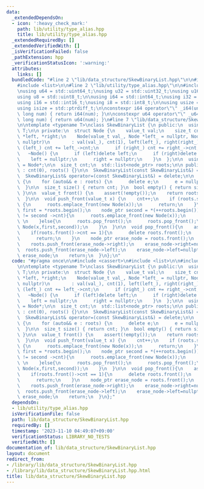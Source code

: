 ```yaml
---
data:
  _extendedDependsOn:
  - icon: ':heavy_check_mark:'
    path: lib/utility/type_alias.hpp
    title: lib/utility/type_alias.hpp
  _extendedRequiredBy: []
  _extendedVerifiedWith: []
  _isVerificationFailed: false
  _pathExtension: hpp
  _verificationStatusIcon: ':warning:'
  attributes:
    links: []
  bundledCode: "#line 2 \"lib/data_structure/SkewBinaryList.hpp\"\n\n#include <cassert>\n\
    #include <list>\n\n#line 2 \"lib/utility/type_alias.hpp\"\n\n#include <cstdint>\n\
    \nusing u64 = std::uint64_t;\nusing u32 = std::uint32_t;\nusing u16 = std::uint16_t;\n\
    using u8 = std::uint8_t;\n\nusing i64 = std::int64_t;\nusing i32 = std::int32_t;\n\
    using i16 = std::int16_t;\nusing i8 = std::int8_t;\n\nusing usize = std::size_t;\n\
    using isize = std::ptrdiff_t;\n\nconstexpr i64 operator\"\" _i64(unsigned long\
    \ long num) { return i64(num); }\n\nconstexpr u64 operator\"\" _u64(unsigned long\
    \ long num) { return u64(num); }\n#line 7 \"lib/data_structure/SkewBinaryList.hpp\"\
    \n\ntemplate <typename T>\nclass SkewBinaryList {\n public:\n  using value_t =\
    \ T;\n\n private:\n  struct Node {\n    value_t val;\n    size_t cnt;\n    Node\
    \ *left, *right;\n    Node(value_t val_, Node *left_ = nullptr, Node *right_ =\
    \ nullptr)\n        : val(val_), cnt(1), left(left_), right(right_) {\n      if\
    \ (left_) cnt += left_->cnt;\n      if (right_) cnt += right_->cnt;\n    }\n \
    \   ~Node() {\n      if (left)delete left;\n      if (right)delete right;\n  \
    \    left = nullptr;\n      right = nullptr;\n    }\n  };\n\n  using node_ptr\
    \ = Node*;\n\n  size_t cnt;\n  std::list<node_ptr> roots;\n\n public:\n  SkewBinaryList()\
    \ : cnt(0), roots() {}\n\n  SkewBinaryList(const SkewBinaryList&) = delete;\n\
    \  SkewBinaryList& operator=(const SkewBinaryList&) = delete;\n\n  ~SkewBinaryList()\
    \ {\n    for (auto&& e : roots) {\n      delete e;\n      e = nullptr;\n    }\n\
    \  }\n\n  size_t size() { return cnt; }\n  bool empty() { return size() == 0;\
    \ }\n\n  value_t front() {\n    assert(!empty());\n    return roots.front()->val;\n\
    \  }\n\n  void push_front(value_t x) {\n    cnt++;\n    if (roots.size() < 2)\
    \ {\n      roots.emplace_front(new Node(x));\n      return;\n    }\n    node_ptr\
    \ first = *roots.begin();\n    node_ptr second = *(++roots.begin());\n    if(first->cnt\
    \ != second ->cnt){\n      roots.emplace_front(new Node(x));\n      return;  \
    \ \n    }else{\n      roots.pop_front();\n      roots.pop_front();\n      roots.emplace_front(new\
    \ Node(x,first,second));\n    }\n  }\n\n  void pop_front(){\n    assert(!empty());\n\
    \    if(roots.front()->cnt == 1){\n      delete roots.front();\n      roots.pop_front();\n\
    \      return;\n    }\n    node_ptr erase_node = roots.front();\n    roots.pop_front();\n\
    \    roots.push_front(erase_node->right);\n    erase_node->right=nullptr;\n  \
    \  roots.push_front(erase_node->left);\n    erase_node->left=nullptr;\n    delete\
    \ erase_node;\n    return;\n  }\n};\n"
  code: "#pragma once\n\n#include <cassert>\n#include <list>\n\n#include \"../utility/type_alias.hpp\"\
    \n\ntemplate <typename T>\nclass SkewBinaryList {\n public:\n  using value_t =\
    \ T;\n\n private:\n  struct Node {\n    value_t val;\n    size_t cnt;\n    Node\
    \ *left, *right;\n    Node(value_t val_, Node *left_ = nullptr, Node *right_ =\
    \ nullptr)\n        : val(val_), cnt(1), left(left_), right(right_) {\n      if\
    \ (left_) cnt += left_->cnt;\n      if (right_) cnt += right_->cnt;\n    }\n \
    \   ~Node() {\n      if (left)delete left;\n      if (right)delete right;\n  \
    \    left = nullptr;\n      right = nullptr;\n    }\n  };\n\n  using node_ptr\
    \ = Node*;\n\n  size_t cnt;\n  std::list<node_ptr> roots;\n\n public:\n  SkewBinaryList()\
    \ : cnt(0), roots() {}\n\n  SkewBinaryList(const SkewBinaryList&) = delete;\n\
    \  SkewBinaryList& operator=(const SkewBinaryList&) = delete;\n\n  ~SkewBinaryList()\
    \ {\n    for (auto&& e : roots) {\n      delete e;\n      e = nullptr;\n    }\n\
    \  }\n\n  size_t size() { return cnt; }\n  bool empty() { return size() == 0;\
    \ }\n\n  value_t front() {\n    assert(!empty());\n    return roots.front()->val;\n\
    \  }\n\n  void push_front(value_t x) {\n    cnt++;\n    if (roots.size() < 2)\
    \ {\n      roots.emplace_front(new Node(x));\n      return;\n    }\n    node_ptr\
    \ first = *roots.begin();\n    node_ptr second = *(++roots.begin());\n    if(first->cnt\
    \ != second ->cnt){\n      roots.emplace_front(new Node(x));\n      return;  \
    \ \n    }else{\n      roots.pop_front();\n      roots.pop_front();\n      roots.emplace_front(new\
    \ Node(x,first,second));\n    }\n  }\n\n  void pop_front(){\n    assert(!empty());\n\
    \    if(roots.front()->cnt == 1){\n      delete roots.front();\n      roots.pop_front();\n\
    \      return;\n    }\n    node_ptr erase_node = roots.front();\n    roots.pop_front();\n\
    \    roots.push_front(erase_node->right);\n    erase_node->right=nullptr;\n  \
    \  roots.push_front(erase_node->left);\n    erase_node->left=nullptr;\n    delete\
    \ erase_node;\n    return;\n  }\n};"
  dependsOn:
  - lib/utility/type_alias.hpp
  isVerificationFile: false
  path: lib/data_structure/SkewBinaryList.hpp
  requiredBy: []
  timestamp: '2023-11-10 04:49:07+09:00'
  verificationStatus: LIBRARY_NO_TESTS
  verifiedWith: []
documentation_of: lib/data_structure/SkewBinaryList.hpp
layout: document
redirect_from:
- /library/lib/data_structure/SkewBinaryList.hpp
- /library/lib/data_structure/SkewBinaryList.hpp.html
title: lib/data_structure/SkewBinaryList.hpp
---
```

